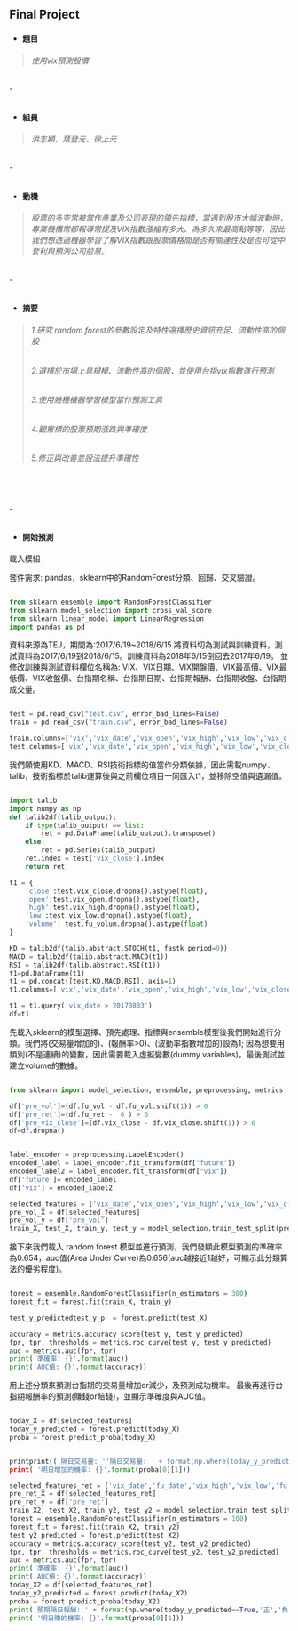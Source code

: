 
## Final Project
* #### **題目**
> ###### 使用vix預測股價
###### -
* #### **組員**
> ###### 洪志穎、葉登元、徐上元
###### -
* #### **動機**
> ###### 股票的多空常被當作產業及公司表現的領先指標，當遇到股市大幅波動時，專業機構常都報導常提及VIX指數漲幅有多大、為多久來最高點等等，因此我們想透過機器學習了解VIX指數跟股票價格間是否有關連性及是否可從中套利與預測公司前景。
###### -
* #### **摘要**
> ###### 1.研究 random forest的參數設定及特性選擇歷史資訊充足、流動性高的個股
> ###### 2.選擇於市場上具規模、流動性高的個股，並使用台指vix指數進行預測
> ###### 3.使用幾種機器學習模型當作預測工具
> ###### 4.觀察標的股票預期漲跌與準確度
> ###### 5.修正與改善並設法提升準確性
　
###### -
* #### **開始預測**


載入模組

套件需求: pandas，sklearn中的RandomForest分類、回歸、交叉驗證。

```python

from sklearn.ensemble import RandomForestClassifier
from sklearn.model_selection import cross_val_score
from sklearn.linear_model import LinearRegression
import pandas as pd

```

資料來源為TEJ，期間為:2017/6/19~2018/6/15
將資料切為測試與訓練資料，測試資料為2017/6/19到2018/6/15。訓練資料為2018年6/15倒回去2017年6/19。
並修改訓練與測試資料欄位名稱為: VIX、VIX日期、VIX開盤價、VIX最高價、VIX最低價、VIX收盤價、台指期名稱、台指期日期、台指期報酬、台指期收盤、台指期成交量。

```python

test = pd.read_csv("test.csv", error_bad_lines=False)
train = pd.read_csv("train.csv", error_bad_lines=False)

train.columns=['vix','vix_date','vix_open','vix_high','vix_low','vix_close','future','fu_date','fu_ret','fu_colse','fu_vol']
test.columns=['vix','vix_date','vix_open','vix_high','vix_low','vix_close','future','fu_date','fu_ret','fu_colse','fu_vol']


```

我們願使用KD、MACD、RSI技術指標的值當作分類依據，因此需載numpy、talib，技術指標於talib運算後與之前欄位項目一同匯入t1，並移除空值與遺漏值。

```python

import talib
import numpy as np
def talib2df(talib_output):
    if type(talib_output) == list:
        ret = pd.DataFrame(talib_output).transpose()
    else:
        ret = pd.Series(talib_output)
    ret.index = test['vix_close'].index
    return ret;

t1 = {
    'close':test.vix_close.dropna().astype(float),
    'open':test.vix_open.dropna().astype(float),
    'high':test.vix_high.dropna().astype(float),
    'low':test.vix_low.dropna().astype(float),
    'volume': test.fu_volum.dropna().astype(float)    
}

KD = talib2df(talib.abstract.STOCH(t1, fastk_period=9))
MACD = talib2df(talib.abstract.MACD(t1))
RSI = talib2df(talib.abstract.RSI(t1))
t1=pd.DataFrame(t1)
t1 = pd.concat([test,KD,MACD,RSI], axis=1)
t1.columns=['vix','vix_date','vix_open','vix_high','vix_low','vix_close','future','fu_date','fu_ret','fu_colse','fu_vol','k','d','dif12','dif26','macd','rsi']

t1 = t1.query('vix_date > 20170803')
df=t1

```

先載入sklearn的模型選擇、預先處理、指標與ensemble模型後我們開始進行分類。我們將(交易量增加的)、(報酬率>0)、(波動率指數增加的)設為1; 因為想要用類別(不是連續)的變數，因此需要載入虛擬變數(dummy variables)，最後測試並建立volume的數據。


```python

from sklearn import model_selection, ensemble, preprocessing, metrics

df['pre_vol']=(df.fu_vol - df.fu_vol.shift(1)) > 0
df['pre_ret']=(df.fu_ret -  0 ) > 0
df['pre_vix_close']=(df.vix_close - df.vix_close.shift(1)) > 0
df=df.dropna()


label_encoder = preprocessing.LabelEncoder()
encoded_label = label_encoder.fit_transform(df["future"])
encoded_label2 = label_encoder.fit_transform(df["vix"])
df['future']= encoded_label
df['vix'] = encoded_label2

selected_features = ['vix_date','vix_open','vix_high','vix_low','vix_close','fu_vol','k','d','macd','rsi','fu_ret','future']
pre_vol_X = df[selected_features]
pre_vol_y = df['pre_vol']
train_X, test_X, train_y, test_y = model_selection.train_test_split(pre_vol_X, pre_vol_y, test_size = 0.3)

```

接下來我們載入 random forest 模型並進行預測，我們發顯此模型預測的準確率為0.654，auc值(Area Under Curve)為0.656(auc越接近1越好，可顯示此分類算法的優劣程度)。

```python

forest = ensemble.RandomForestClassifier(n_estimators = 300)
forest_fit = forest.fit(train_X, train_y)

test_y_predictedtest_y_p  = forest.predict(test_X)

accuracy = metrics.accuracy_score(test_y, test_y_predicted)
fpr, tpr, thresholds = metrics.roc_curve(test_y, test_y_predicted)
auc = metrics.auc(fpr, tpr)
print('準確率: {}'.format(auc))
print('AUC值: {}'.format(accuracy))

```

用上述分類來預測台指期的交易量增加or減少，及預測成功機率。
最後再進行台指期報酬率的預測(賺錢or賠錢)，並顯示準確度與AUC值。

```python

today_X = df[selected_features]
today_y_predicted = forest.predict(today_X)
proba = forest.predict_proba(today_X)


printprint(('隔日交易量: ''隔日交易量:   + format(np.where(today_y_predicted==True,'增','減')[0]))
print( '明日增加的機率: {}'.format(proba[0][1]))

selected_features_ret = ['vix_date','fu_date','vix_high','vix_low','fu_vol','k','d','macd','rsi','future']
pre_ret_X = df[selected_features_ret]
pre_ret_y = df['pre_ret']
train_X2, test_X2, train_y2, test_y2 = model_selection.train_test_split(pre_ret_X, pre_ret_y, test_size = 0.3)
forest = ensemble.RandomForestClassifier(n_estimators = 100)
forest_fit = forest.fit(train_X2, train_y2)
test_y2_predicted = forest.predict(test_X2)
accuracy = metrics.accuracy_score(test_y2, test_y2_predicted)
fpr, tpr, thresholds = metrics.roc_curve(test_y2, test_y2_predicted)
auc = metrics.auc(fpr, tpr)
print('準確率: {}'.format(auc))
print('AUC值: {}'.format(accuracy))
today_X2 = df[selected_features_ret]
today_y2_predicted = forest.predict(today_X2)
proba = forest.predict_proba(today_X2)
print('預期隔日報酬: ' + format(np.where(today_y_predicted==True,'正','負')[0]))
print( '明日賺的機率: {}'.format(proba[0][1]))

```
